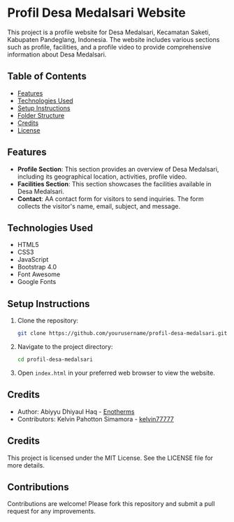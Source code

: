 # Profil Desa Medalsari Website

This project is a profile website for Desa Medalsari, Kecamatan Saketi, Kabupaten Pandeglang, Indonesia. The website includes various sections such as profile, facilities, and a profile video to provide comprehensive information about Desa Medalsari.

## Table of Contents

- [Features](#features)
- [Technologies Used](#technologies-used)
- [Setup Instructions](#setup-instructions)
- [Folder Structure](#folder-structure)
- [Credits](#credits)
- [License](#license)

## Features

- **Profile Section**: This section provides an overview of Desa Medalsari, including its geographical location, activities, profile video.
- **Facilities Section**: This section showcases the facilities available in Desa Medalsari.
- **Contact**: AA contact form for visitors to send inquiries. The form collects the visitor's name, email, subject, and message.

## Technologies Used

- HTML5
- CSS3
- JavaScript
- Bootstrap 4.0
- Font Awesome
- Google Fonts

## Setup Instructions

1. Clone the repository:
    ```sh
    git clone https://github.com/yourusername/profil-desa-medalsari.git
    ```
2. Navigate to the project directory:
    ```sh
    cd profil-desa-medalsari
    ```
3. Open `index.html` in your preferred web browser to view the website.

## Credits

- Author: Abiyyu Dhiyaul Haq - [Enotherms](https://github.com/Enotherms)
- Contributors: Kelvin Pahotton Simamora - [kelvin77777](https://github.com/kelvin77777)

## Credits

This project is licensed under the MIT License. See the LICENSE file for more details.


## Contributions

Contributions are welcome! Please fork this repository and submit a pull request for any improvements.


